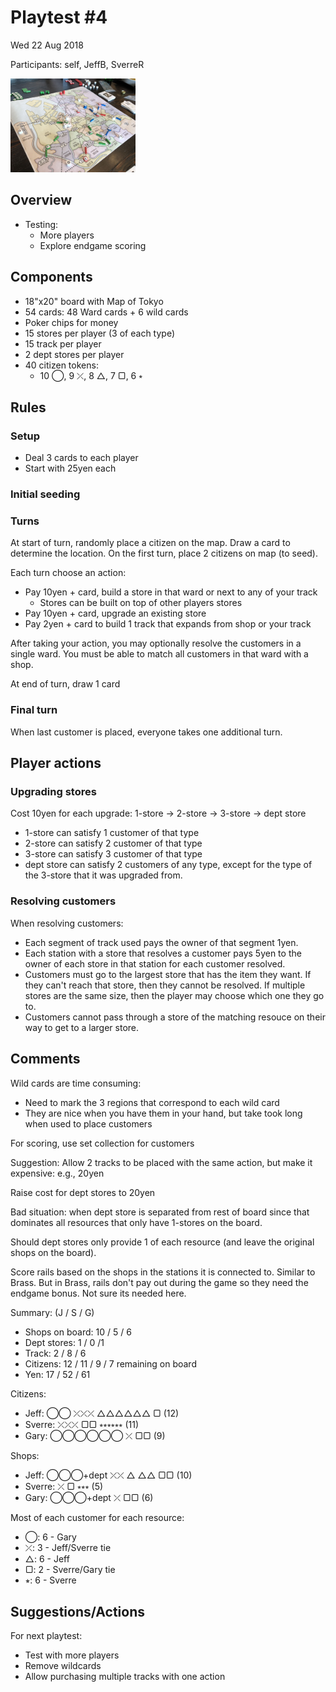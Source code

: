 # Playtest #4

Wed 22 Aug 2018

Participants: self, JeffB, SverreR

<img src="images/pt04-0657.jpg" height="150px"/>

## Overview

* Testing:
	* More players
	* Explore endgame scoring

## Components

* 18"x20" board with Map of Tokyo
* 54 cards: 48 Ward cards + 6 wild cards
* Poker chips for money
* 15 stores per player (3 of each type)
* 15 track per player
* 2 dept stores per player
* 40 citizen tokens:
	* 10 ◯, 9 ⤫, 8 △, 7 ▢, 6 ⭒

## Rules

### Setup

* Deal 3 cards to each player
* Start with 25yen each

### Initial seeding


### Turns

At start of turn, randomly place a citizen on the map. Draw a card to determine the location. On the first turn, place 2 citizens on map (to seed).

Each turn choose an action:

* Pay 10yen + card, build a store in that ward or next to any of your track
	* Stores can be built on top of other players stores
* Pay 10yen + card, upgrade an existing store
* Pay 2yen + card to build 1 track that expands from shop or your track

After taking your action, you may optionally resolve the customers in a single ward. You must be able to match all customers in that ward with a shop.

At end of turn, draw 1 card

### Final turn

When last customer is placed, everyone takes one additional turn.

## Player actions

### Upgrading stores

Cost 10yen for each upgrade: 1-store -> 2-store -> 3-store -> dept store

* 1-store can satisfy 1 customer of that type
* 2-store can satisfy 2 customer of that type
* 3-store can satisfy 3 customer of that type
* dept store can satisfy 2 customers of any type, except for the type of the 3-store that it was upgraded from.

### Resolving customers

When resolving customers:

* Each segment of track used pays the owner of that segment 1yen.
* Each station with a store that resolves a customer pays 5yen to the owner of each store in that station for each customer resolved.
* Customers must go to the largest store that has the item they want. If they can't reach that store, then they cannot be resolved. If multiple stores are the same size, then the player may choose which one they go to.
* Customers cannot pass through a store of the matching resouce on their way to get to a larger store.
 
## Comments

Wild cards are time consuming:

* Need to mark the 3 regions that correspond to each wild card
* They are nice when you have them in your hand, but take took long when used to place customers

For scoring, use set collection for customers

Suggestion: Allow 2 tracks to be placed with the same action, but make it expensive: e.g., 20yen

Raise cost for dept stores to 20yen

Bad situation: when dept store is separated from rest of board since that dominates all resources that only have 1-stores on the board.

Should dept stores only provide 1 of each resource (and leave the original shops on the board).

Score rails based on the shops in the stations it is connected to. Similar to Brass. But in Brass, rails don't pay out during the game so they need the endgame bonus. Not sure its needed here.

Summary: (J / S / G)

* Shops on board: 10 / 5 / 6
* Dept stores: 1 / 0 /1
* Track: 2 / 8 / 6
* Citizens: 12 / 11 / 9 / 7 remaining on board
* Yen: 17 / 52 / 61

Citizens:

* Jeff: ◯◯ ⤫⤫⤫ △△△△△△ ▢ (12)
* Sverre: ⤫⤫⤫ ▢▢ ⭒⭒⭒⭒⭒⭒ (11)
* Gary: ◯◯◯◯◯◯ ⤫ ▢▢ (9)

Shops:

* Jeff: ◯◯◯+dept ⤫⤫ △ △△ ▢▢ (10)
* Sverre: ⤫ ▢ ⭒⭒⭒ (5)
* Gary: ◯◯◯+dept ⤫ ▢▢ (6)

Most of each customer for each resource:

* ◯: 6 - Gary
* ⤫: 3 - Jeff/Sverre tie
* △: 6 - Jeff
* ▢: 2 - Sverre/Gary tie
* ⭒: 6 - Sverre

## Suggestions/Actions

For next playtest:

* Test with more players
* Remove wildcards
* Allow purchasing multiple tracks with one action
